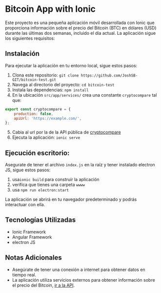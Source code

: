 # Bitcoin App with Ionic

Este proyecto es una pequeña aplicación móvil desarrollada con Ionic que proporciona información sobre el precio del Bitcoin (BTC) en dólares (USD) durante las últimas dos semanas, incluido el día actual. La aplicación sigue los siguientes requisitos:

## Instalación

Para ejecutar la aplicación en tu entorno local, sigue estos pasos:

1. Clona este repositorio: `git clone https://github.com/JoshSB-GIT/bitcoin-test.git`
2. Navega al directorio del proyecto: `cd bitcoin-test`
3. Instala las dependencias: `npm install`
4. En la ubicación `src/app/services/` crea una constante `cryptocompare` tal que:
```javascript
export const cryptocompare = {
    production: false,
    apiUrl: 'https://example.com/',
};
```
5. Cabia al url por la de la API pública de [cryptocompare](https://min-api.cryptocompare.com/)
6. Ejecuta la aplicación: `ionic serve`

## Ejecución escritorio:

Asegurate de tener el archivo `index.js` en la raíz y tener instalado electron JS, sigue estos pasos:

1. usa`ionic build` para construír la aplicación
2. verifíca que tienes una carpeta `wwww`
3. usa `npm run electron:start`

La aplicación se abrirá en tu navegador predeterminado y podrás interactuar con ella.

## Tecnologías Utilizadas

- Ionic Framework
- Angular Framework
- electron JS

## Notas Adicionales

- Asegúrate de tener una conexión a internet para obtener datos en tiempo real.
- La aplicación utiliza servicios externos para obtener información sobre el precio del Bitcoin, [ir a la API](https://min-api.cryptocompare.com/).
